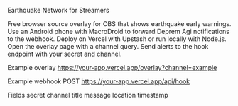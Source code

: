 Earthquake Network for Streamers

Free browser source overlay for OBS that shows earthquake early warnings.
Use an Android phone with MacroDroid to forward Deprem Agi notifications to the webhook.
Deploy on Vercel with Upstash or run locally with Node.js.
Open the overlay page with a channel query.
Send alerts to the hook endpoint with your secret and channel.

Example overlay
https://your-app.vercel.app/overlay?channel=example

Example webhook
POST https://your-app.vercel.app/api/hook

Fields
secret channel title message location timestamp
